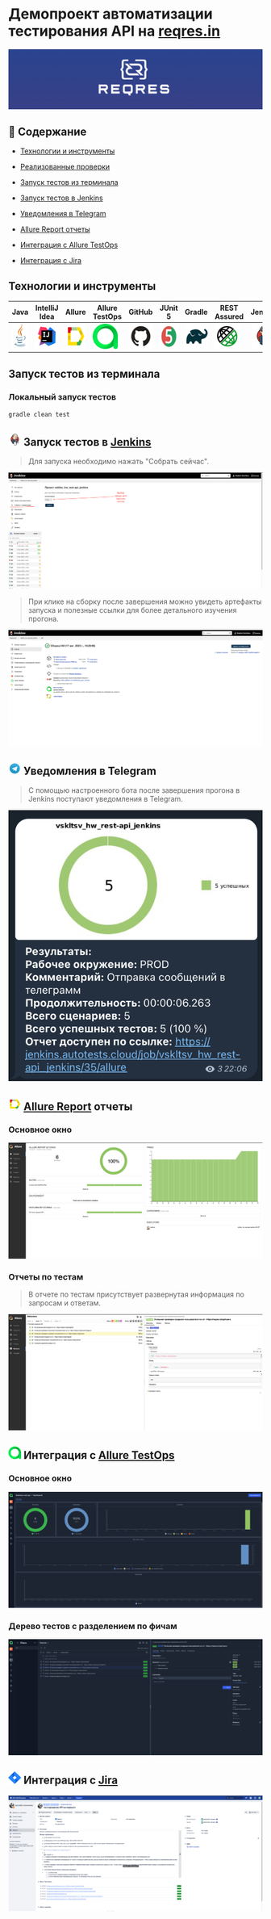 <h1 >Демопроект автоматизации тестирования API на <a href="https://reqres.in/">reqres.in</a></h1>

![WB_logo.jpg](media/logo/reqres_logo.png)

## :page_with_curl: Содержание 

* <a href="#tools">Технологии и инструменты</a>

* <a href="#cases">Реализованные проверки</a>

* <a href="#console">Запуск тестов из терминала</a>

* <a href="#jenkins">Запуск тестов в Jenkins</a>

* <a href="#telegram">Уведомления в Telegram</a>

* <a href="#allure">Allure Report отчеты</a>

* <a href="#allure-testops">Интеграция с Allure TestOps</a>

* <a href="#jira">Интеграция с Jira</a>


<a id="tools"></a>
## Технологии и инструменты

| Java                                                                                                    | IntelliJ Idea                                                                                                                        | Allure                                                                                                                    | Allure TestOps                                                                                                      | GitHub                                                                                                    | JUnit 5                                                                                                          | Gradle                                                                                                   | REST Assured                                                                                                   |  Jenkins                                                                                                           | Jira                                                                                                                         |
|:--------------------------------------------------------------------------------------------------------|--------------------------------------------------------------------------------------------------------------------------------------|---------------------------------------------------------------------------------------------------------------------------|---------------------------------------------------------------------------------------------------------------------|-----------------------------------------------------------------------------------------------------------|------------------------------------------------------------------------------------------------------------------|----------------------------------------------------------------------------------------------------------|----------------------------------------------------------------------------------------------------------------|-------------------------------------------------------------------------------------------------------------------:|------------------------------------------------------------------------------------------------------------------------------|
| <a href="https://www.java.com/"><img src="media/logo/Java.svg" width="50" height="50"  alt="Java"/></a> | <a id ="tech" href="https://www.jetbrains.com/idea/"><img src="media/logo/Intelij_IDEA.svg" width="50" height="50"  alt="IDEA"/></a> | <a href="https://github.com/allure-framework"><img src="media/logo/Allure_Report.svg" width="50" height="50"  alt="Allure"/></a> | <a href="https://qameta.io/"><img src="media/logo/AllureTestOps.svg" width="50" height="50"  alt="Allure TestOps"/></a> | <a href="https://github.com/"><img src="media/logo/GitHub.svg" width="50" height="50"  alt="Github"/></a> | <a href="https://junit.org/junit5/"><img src="media/logo/JUnit5.svg" width="50" height="50"  alt="JUnit 5"/></a> | <a href="https://gradle.org/"><img src="media/logo/Gradle.svg" width="50" height="50"  alt="Gradle"/></a> | <a href="https://rest-assured.io/"><img src="media/logo/RestAssured.svg" width="50" height="50"  alt="RestAssured"/></a>  |   <a href="https://www.jenkins.io/"><img src="media/logo/Jenkins.svg" width="50" height="50"  alt="Jenkins"/></a> | <a href="https://www.atlassian.com/ru/software/jira"><img src="media/logo/Jira.svg" width="50" height="50"  alt="Jira"/></a> |



<a id="console"></a>
##  Запуск тестов из терминала
### Локальный запуск тестов

```
gradle clean test  
```

<a id="jenkins"></a>
## <img src="media/logo/Jenkins.svg" width="25" height="25"/></a> Запуск тестов в [Jenkins](https://jenkins.autotests.cloud/job/vskltsv_hw_rest-api_jenkins/)

<p align="center">

> Для запуска необходимо нажать "Собрать сейчас".

<a href="https://jenkins.autotests.cloud/job/AD_demo_api_reqres/"><img src="media/screenshots/JenkinsSborka.png" alt="Jenkins"/></a>

> При клике на сборку после завершения можно увидеть артефакты запуска и полезные ссылки для более детального изучения прогона.

<a href="https://jenkins.autotests.cloud/job/AD_demo_api_reqres/"><img src="media/screenshots/JenkinsIntegrations.png" alt="Jenkins"/></a>
</p>

<a id="telegram"></a>
## <img src="media/logo/Telegram.svg" width="25" height="25"/></a> Уведомления в Telegram

<p >

> С помощью настроенного бота после завершения прогона в Jenkins поступают уведомления в Telegram.

<img title="telegram bot" src="media/screenshots/TelegramBotAPI.png">
</p>

<a id="allure"></a>
## <img src="media/logo/Allure_Report.svg" width="25" height="25"/></a> [Allure Report](https://jenkins.autotests.cloud/job/vskltsv_hw_rest-api_jenkins/allure/) отчеты

### Основное окно

<p align="center">
<img title="Allure Dashboard" src="media/screenshots/AllureDashboard.png">
</p>

### Отчеты по тестам

<p align="center">

> В отчете по тестам присутствует развернутая информация по запросам и ответам.

<img title="Allure Tests" src="media/screenshots/AllureWithInfo.png">
</p>

<a id="allure-testops"></a>
## <img src="media/logo/AllureTestOps.svg" width="25" height="25"/></a> Интеграция с [Allure TestOps](https://allure.autotests.cloud/project/3625/dashboards)

### Основное окно

<p align="center">
<img title="Allure TestOps" src="media/screenshots/Dashboard_TO.png">
</p>

### Дерево тестов с разделением по фичам

<p align="center">
<img title="Allure TestOps" src="media/screenshots/TreeByFeatures_TO.png">
</p>

<a id="jira"></a>
## <img src="media/logo/Jira.svg" width="25" height="25"/></a> Интеграция с [Jira](https://jira.autotests.cloud/browse/HOMEWORK-853)

<p align="center">
<img title="Jira" src="media/screenshots/JiraAPI.png">
</p>


